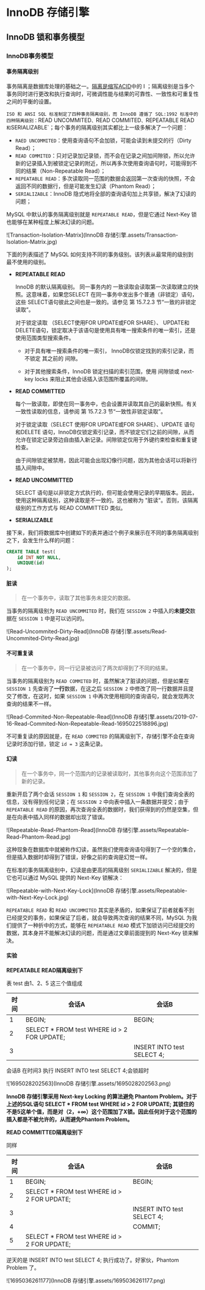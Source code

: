 # InnoDB 存储引擎





## InnoDB 锁和事务模型



### InnoDB事务模型



#### 事务隔离级别

事务隔离是数据库处理的基础之一。[隔离是缩写ACID](https://dev.mysql.com/doc/refman/8.0/en/glossary.html#glos_acid)中的 I ；隔离级别是当多个事务同时进行更改和执行查询时，可微调性能与结果的可靠性、一致性和可重复性之间的平衡的设置。

`ISO 和 ANSI SQL 标准制定了四种事务隔离级别，而 InnoDB 遵循了 SQL:1992 标准中的四种隔离级别：`READ UNCOMMITED`、`READ COMMITED`、`REPEATABLE READ` 和 `SERIALIZABLE`；每个事务的隔离级别其实都比上一级多解决了一个问题：

- `RAED UNCOMMITED`：使用查询语句不会加锁，可能会读到未提交的行（Dirty Read）；
- `READ COMMITED`：只对记录加记录锁，而不会在记录之间加间隙锁，所以允许新的记录插入到被锁定记录的附近，所以再多次使用查询语句时，可能得到不同的结果（Non-Repeatable Read）；
- `REPEATABLE READ`：多次读取同一范围的数据会返回第一次查询的快照，不会返回不同的数据行，但是可能发生幻读（Phantom Read）；
- `SERIALIZABLE`：InnoDB 隐式地将全部的查询语句加上共享锁，解决了幻读的问题；

MySQL 中默认的事务隔离级别就是 `REPEATABLE READ`，但是它通过 Next-Key 锁也能够在某种程度上解决幻读的问题。

![Transaction-Isolation-Matrix](InnoDB 存储引擎.assets/Transaction-Isolation-Matrix.jpg)



下面的列表描述了 MySQL 如何支持不同的事务级别。该列表从最常用的级别到最不使用的级别。



- **REPEATABLE READ**

  InnoDB 的默认隔离级别。 同一事务内的 一致读取会读取第一次读取建立的快照。这意味着，如果您SELECT 在同一事务中发出多个普通（非锁定）语句，这些 SELECT语句彼此之间也是一致的。请参见 第 15.7.2.3 节“一致的非锁定读取”。

  对于锁定读取 （SELECT使用FOR UPDATE或FOR SHARE）、 UPDATE和 DELETE语句，锁定取决于该语句是使用具有唯一搜索条件的唯一索引，还是使用范围类型搜索条件。

  - 对于具有唯一搜索条件的唯一索引， InnoDB仅锁定找到的索引记录，而不锁定 其之前的 间隙。


  - 对于其他搜索条件，InnoDB 锁定扫描的索引范围，使用 间隙锁或 next-key locks 来阻止其他会话插入该范围所覆盖的间隙。

  

- **READ COMMITTED**

   每个一致读取，即使在同一事务中，也会设置并读取其自己的最新快照。有关一致性读取的信息，请参阅 第 15.7.2.3 节“一致性非锁定读取”。

  对于锁定读取（SELECT 使用FOR UPDATE或FOR SHARE）、UPDATE 语句和DELETE 语句，InnoDB仅锁定索引记录，而不锁定它们之前的间隙，从而允许在锁定记录旁边自由插入新记录。间隙锁定仅用于外键约束检查和重复键检查。

  由于间隙锁定被禁用，因此可能会出现幻像行问题，因为其他会话可以将新行插入间隙中。

- **READ UNCOMMITTED**

   SELECT 语句是以非锁定方式执行的，但可能会使用记录的早期版本。因此，使用这种隔离级别，这种读取是不一致的。这也被称为 "脏读"。否则，该隔离级别的工作方式与 READ COMMITTED 类似。

- **SERIALIZABLE**





接下来，我们将数据库中创建如下的表并通过个例子来展示在不同的事务隔离级别之下，会发生什么样的问题：

```sql
CREATE TABLE test(
    id INT NOT NULL,
    UNIQUE(id)
);
```



#### 脏读

> 在一个事务中，读取了其他事务未提交的数据。

当事务的隔离级别为 `READ UNCOMMITED` 时，我们在 `SESSION 2` 中插入的**未提交**数据在 `SESSION 1` 中是可以访问的。

![Read-Uncommited-Dirty-Read](InnoDB 存储引擎.assets/Read-Uncommited-Dirty-Read.jpg)



#### 不可重复读

> 在一个事务中，同一行记录被访问了两次却得到了不同的结果。

当事务的隔离级别为 `READ COMMITED` 时，虽然解决了脏读的问题，但是如果在 `SESSION 1` 先查询了**一行**数据，在这之后 `SESSION 2` 中修改了同一行数据并且提交了修改，在这时，如果 `SESSION 1` 中再次使用相同的查询语句，就会发现两次查询的结果不一样。

![Read-Commited-Non-Repeatable-Read](InnoDB 存储引擎.assets/2019-07-16-Read-Commited-Non-Repeatable-Read-1695022518896.jpg)

不可重复读的原因就是，在 `READ COMMITED` 的隔离级别下，存储引擎不会在查询记录时添加行锁，锁定 `id = 3` 这条记录。



#### 幻读

> 在一个事务中，同一个范围内的记录被读取时，其他事务向这个范围添加了新的记录。

重新开启了两个会话 `SESSION 1` 和 `SESSION 2`，在 `SESSION 1` 中我们查询全表的信息，没有得到任何记录；在 `SESSION 2` 中向表中插入一条数据并提交；由于 `REPEATABLE READ` 的原因，再次查询全表的数据时，我们获得到的仍然是空集，但是在向表中插入同样的数据却出现了错误。

![Repeatable-Read-Phantom-Read](InnoDB 存储引擎.assets/Repeatable-Read-Phantom-Read.jpg)

这种现象在数据库中就被称作幻读，虽然我们使用查询语句得到了一个空的集合，但是插入数据时却得到了错误，好像之前的查询是幻觉一样。

在标准的事务隔离级别中，幻读是由更高的隔离级别 `SERIALIZABLE` 解决的，但是它也可以通过 MySQL 提供的 Next-Key 锁解决：

![Repeatable-with-Next-Key-Lock](InnoDB 存储引擎.assets/Repeatable-with-Next-Key-Lock.jpg)

`REPEATABLE READ` 和 `READ UNCOMMITED` 其实是矛盾的，如果保证了前者就看不到已经提交的事务，如果保证了后者，就会导致两次查询的结果不同，MySQL 为我们提供了一种折中的方式，能够在 `REPEATABLE READ` 模式下加锁访问已经提交的数据，其本身并不能解决幻读的问题，而是通过文章前面提到的 Next-Key 锁来解决。







#### 实验

**REPEATABLE READ隔离级别下**

表 test 由1、2、5 这三个值组成

| 时间 | 会话A                                       | 会话B                      |
| ---- | ------------------------------------------- | -------------------------- |
| 1    | BEGIN;                                      | BEGIN;                     |
| 2    | SELECT * FROM test WHERE id > 2 FOR UPDATE; |                            |
| 3    |                                             | INSERT INTO test SELECT 4; |

会话B 在时间3 执行  INSERT INTO test SELECT 4;会锁超时

![1695028202563](InnoDB 存储引擎.assets/1695028202563.png)

**InnoDB 存储引擎采用 Next-key Locking 的算法避免 Phantom Problem。对于上述的SQL语句 SELECT * FROM test WHERE id > 2 FOR UPDATE; 其锁住的不是5这单个值，而是对（2，+∞）这个范围加了X锁。因此任何对于这个范围的插入都是不被允许的，从而避免Phantom Problem。**



**READ COMMITTED隔离级别下**

同样

| 时间 | 会话A                                       | 会话B                      |
| ---- | ------------------------------------------- | -------------------------- |
| 1    | BEGIN;                                      | BEGIN;                     |
| 2    | SELECT * FROM test WHERE id > 2 FOR UPDATE; |                            |
| 3    |                                             | INSERT INTO test SELECT 4; |
| 4    |                                             | COMMIT;                    |
| 5    | SELECT * FROM test WHERE id > 2 FOR UPDATE; |                            |

逆天的是  INSERT INTO test SELECT 4; 执行成功了。好家伙，Phantom Problem 了。

![1695036261177](InnoDB 存储引擎.assets/1695036261177.png)